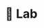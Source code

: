 ---
layout: lab
title: 📖 Lab
description: Journaling games, practices and courses to keep you playing with your journal.

---